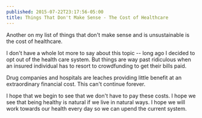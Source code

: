 ```yaml
---
published: 2015-07-22T23:17:56-05:00
title: Things That Don't Make Sense - The Cost of Healthcare
---
```

Another on my list of things that don't make sense and is unsustainable is the cost of healthcare.

I don't have a whole lot more to say about this topic -- long ago I decided to opt out of the health care system. But things are way past ridiculous when an insured individual has to resort to crowdfunding to get their bills paid.

Drug companies and hospitals are leaches providing little benefit at an extraordinary financial cost. This can't continue forever.

I hope that we begin to see that we don't have to pay these costs. I hope we see that being healthy is natural if we live in natural ways. I hope we will work towards our health every day so we can upend the current system.